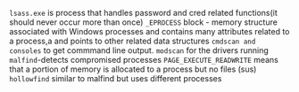 `lsass.exe` is process that handles password and cred related functions(it should never occur more than once)
`_EPROCESS` block - memory structure associated with Windows processes and contains many attributes related to a process,a and points to other related data structures
`cmdscan and consoles` to get commmand line output. `modscan` for the drivers running
`malfind`-detects compromised processes
`PAGE_EXECUTE_READWRITE` means that a portion of memory is allocated to a process but no files (sus)
`hollowfind` similar to malfind but uses different processes
